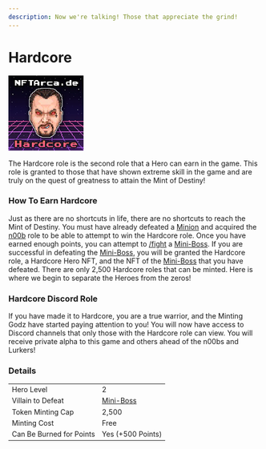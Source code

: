 ```yaml
---
description: Now we're talking! Those that appreciate the grind!
---
```


# Hardcore

![](../../.gitbook/assets/7.png)

The Hardcore role is the second role that a Hero can earn in the game. This role is granted to those that have shown extreme skill in the game and are truly on the quest of greatness to attain the Mint of Destiny!

### How To Earn Hardcore

Just as there are no shortcuts in life, there are no shortcuts to reach the Mint of Destiny. You must have already defeated a [Minion](../villains/minion.md) and acquired the [n00b](n00b.md) role to be able to attempt to win the Hardcore role. Once you have earned enough points, you can attempt to [/fight](../../discord-bot/fight.md) a [Mini-Boss](../villains/mini-boss.md). If you are successful in defeating the [Mini-Boss](../villains/mini-boss.md), you will be granted the Hardcore role, a Hardcore Hero NFT, and the NFT of the [Mini-Boss](../villains/mini-boss.md) that you have defeated. There are only 2,500 Hardcore roles that can be minted. Here is where we begin to separate the Heroes from the zeros!

### Hardcore Discord Role

If you have made it to Hardcore, you are a true warrior, and the Minting Godz have started paying attention to you! You will now have access to Discord channels that only those with the Hardcore role can view. You will receive private alpha to this game and others ahead of the n00bs and Lurkers!

### Details

|                          |                                       |
| ------------------------ | ------------------------------------- |
| Hero Level               | 2                                     |
| Villain to Defeat        | [Mini-Boss](../villains/mini-boss.md) |
| Token Minting Cap        | 2,500                                 |
| Minting Cost             | Free                                  |
| Can Be Burned for Points | Yes (+500 Points)                     |
